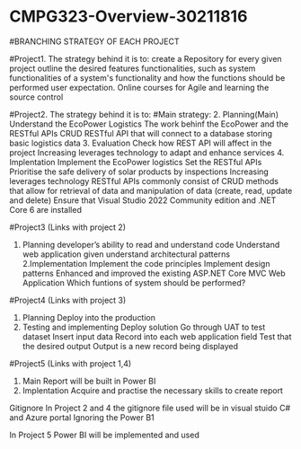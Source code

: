 # CMPG323-Overview-30211816

#BRANCHING STRATEGY OF EACH PROJECT

#Project1. The strategy behind it is to:
create a Repository for every given project
outline the desired features
functionalities, such as system functionalities of a system's functionality and how the functions should be performed
user expectation.
Online courses for Agile and learning the source control


#Project2. 
The strategy behind it is to:
#Main strategy:
2. Planning(Main)
Understand the EcoPower Logistics
The work behinf the EcoPower and the RESTful APIs
CRUD RESTful API that will connect to a database storing basic logistics data
3. Evaluation
Check how REST API will affect in the project
Increasing leverages technology to adapt and enhance services
4. Implentation
Implement the EcoPower logistics
Set the RESTful APIs
Prioritise the safe delivery of solar products by inspections
Increasing leverages technology
RESTful APIs commonly consist of CRUD methods that allow for retrieval of data and manipulation of data (create, read, update and delete)
Ensure that Visual Studio 2022 Community edition and .NET Core 6 are installed

#Project3 (Links with project 2)
1. Planning
developer’s ability to read and understand code
Understand web application given
understand architectural patterns 
2.Implementation
Implement the code principles
Implement design patterns
Enhanced and improved the existing ASP.NET Core MVC Web Application
Which funtions of system should be performed?

#Project4 (Links with project 3)
1. Planning
Deploy into the production 
2. Testing and implementing
Deploy solution
Go through UAT to test dataset
Insert input data
Record into each web application field
Test that the desired output
Output is a new record being displayed


#Project5 (Links with project 1,4)
1. Main
Report will be built in Power BI
2. Implentation
Acquire and practise the necessary skills to create report

Gitignore
In Project 2 and 4
the gitignore file used will be in visual stuido C# and Azure portal
Ignoring the Power B1

In Project 5
Power BI will be implemented and used

